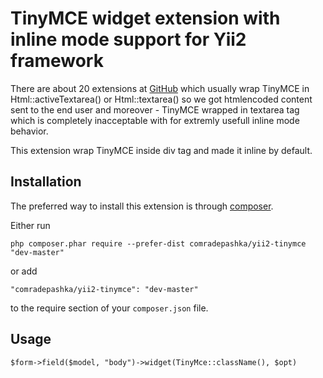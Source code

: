 TinyMCE widget extension with inline mode support for Yii2 framework
====================================================================
There are about 20 extensions at [GitHub](http://github.com) which usually
wrap TinyMCE in Html::activeTextarea() or Html::textarea() so we got
htmlencoded content sent to the end user and moreover - TinyMCE wrapped in
textarea tag which is completely inacceptable with for extremly usefull 
inline mode behavior.
 
This extension wrap TinyMCE inside div tag and made it inline by default.


Installation
------------

The preferred way to install this extension is through [composer](http://getcomposer.org/download/).

Either run

```
php composer.phar require --prefer-dist comradepashka/yii2-tinymce "dev-master"
```

or add

```
"comradepashka/yii2-tinymce": "dev-master"
```

to the require section of your `composer.json` file.


Usage
-----

```
$form->field($model, "body")->widget(TinyMce::className(), $opt)
```